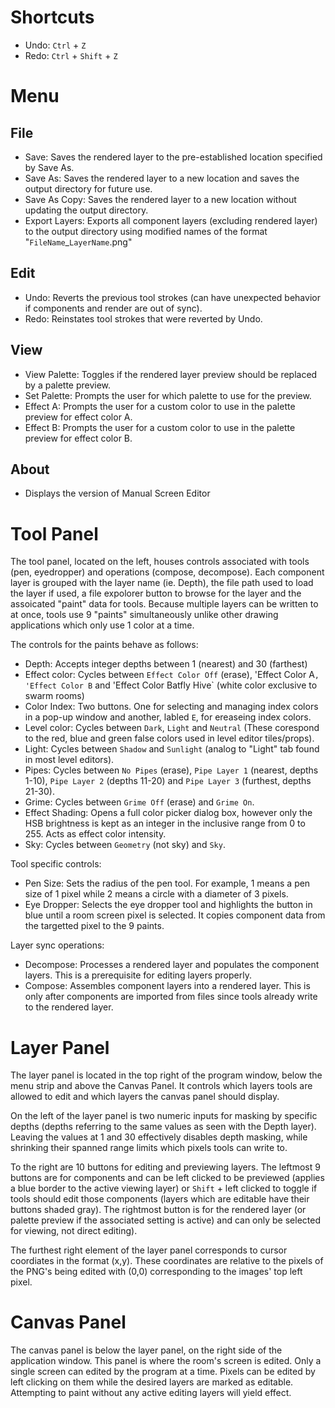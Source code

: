 # Shortcuts
- Undo: `Ctrl` + `Z`
- Redo: `Ctrl` + `Shift` + `Z`

# Menu

## File
- Save: Saves the rendered layer to the pre-established location specified by Save As.
- Save As: Saves the rendered layer to a new location and saves the output directory for future use.
- Save As Copy: Saves the rendered layer to a new location without updating the output directory.
- Export Layers: Exports all component layers (excluding rendered layer) to the output directory using modified names of the format
"`FileName`_`LayerName`.png"
## Edit
- Undo: Reverts the previous tool strokes (can have unexpected behavior if components and render are out of sync).
- Redo: Reinstates tool strokes that were reverted by Undo.

## View
- View Palette: Toggles if the rendered layer preview should be replaced by a palette preview.
- Set Palette: Prompts the user for which palette to use for the preview.
- Effect A: Prompts the user for a custom color to use in the palette preview for effect color A.
- Effect B: Prompts the user for a custom color to use in the palette preview for effect color B.

## About
- Displays the version of Manual Screen Editor

# Tool Panel
The tool panel, located on the left, houses controls associated with tools (pen, eyedropper) and operations (compose, decompose). Each component layer is
grouped with the layer name (ie. Depth), the file path used to load the layer if used, a file expolorer button to browse for the layer and the assoicated "paint"
data for tools. Because multiple layers can be written to at once, tools use 9 "paints" simultaneously unlike other drawing applications which only use
1 color at a time.

The controls for the paints behave as follows:
- Depth: Accepts integer depths between 1 (nearest) and 30 (farthest)
- Effect color: Cycles between `Effect Color Off` (erase), 'Effect Color A`, 'Effect Color B` and 'Effect Color Batfly Hive` (white color exclusive to swarm rooms)
- Color Index: Two buttons. One for selecting and managing index colors in a pop-up window and another, labled `E`, for ereaseing index colors.
- Level color: Cycles between `Dark`, `Light` and `Neutral` (These corespond to the red, blue and green false colors used in level editor tiles/props).
- Light: Cycles between `Shadow` and `Sunlight` (analog to "Light" tab found in most level editors).
- Pipes: Cycles between `No Pipes` (erase), `Pipe Layer 1` (nearest, depths 1-10), `Pipe Layer 2` (depths 11-20) and `Pipe Layer 3` (furthest, depths 21-30).
- Grime: Cycles between `Grime Off` (erase) and `Grime On`.
- Effect Shading: Opens a full color picker dialog box, however only the HSB brightness is kept as an integer in the inclusive range from 0 to 255.
Acts as effect color intensity.
- Sky: Cycles between `Geometry` (not sky) and `Sky`.

Tool specific controls:
- Pen Size: Sets the radius of the pen tool. For example, 1 means a pen size of 1 pixel while 2 means a circle with a diameter of 3 pixels.
- Eye Dropper: Selects the eye dropper tool and highlights the button in blue until a room screen pixel is selected. It copies component data from the targetted
pixel to the 9 paints.

Layer sync operations:
- Decompose: Processes a rendered layer and populates the component layers. This is a prerequisite for editing layers properly.
- Compose: Assembles component layers into a rendered layer. This is only after components are imported from files since tools already
write to the rendered layer.

# Layer Panel
The layer panel is located in the top right of the program window, below the menu strip and above the Canvas Panel. It controls which layers tools are allowed to
edit and which layers the canvas panel should display.

On the left of the layer panel is two numeric inputs for masking by specific depths (depths referring to the same values as seen with the Depth layer).
Leaving the values at 1 and 30 effectively disables depth masking, while shrinking their spanned range limits which pixels tools can write to.

To the right are 10 buttons for editing and previewing layers. The leftmost 9 buttons are for components and can be left clicked to be previewed
(applies a blue border to the active viewing layer) or `Shift` + left clicked to toggle if tools should edit those components
(layers which are editable have their buttons shaded gray). The rightmost button is for the rendered layer (or palette preview if the associated setting is active)
and can only be selected for viewing, not direct editing).

The furthest right element of the layer panel corresponds to cursor coordiates in the format (x,y). These coordinates are relative to the pixels of the PNG's being
edited with (0,0) corresponding to the images' top left pixel.

# Canvas Panel
The canvas panel is below the layer panel, on the right side of the application window. This panel is where the room's screen is edited.
Only a single screen can edited by the program at a time.
Pixels can be edited by left clicking on them while the desired layers are marked as editable.
Attempting to paint without any active editing layers will yield effect.
